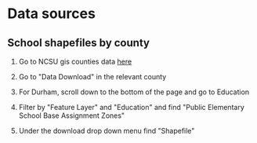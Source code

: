 # Data sources

## School shapefiles by county

1. Go to NCSU gis counties data [here](https://www.lib.ncsu.edu/gis/counties.html)

2. Go to "Data Download" in the relevant county

3. For Durham, scroll down to the bottom of the page and go to Education

4. Filter by "Feature Layer" and "Education" and find "Public Elementary School Base Assignment Zones"

5. Under the download drop down menu find "Shapefile"